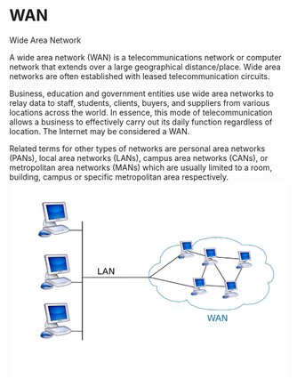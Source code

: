 # WAN


Wide Area Network

A wide area network (WAN) is a telecommunications network or computer
network that extends over a large geographical distance/place. Wide area
networks are often established with leased telecommunication circuits.

Business, education and government entities use wide area networks to
relay data to staff, students, clients, buyers, and suppliers from
various locations across the world. In essence, this mode of
telecommunication allows a business to effectively carry out its daily
function regardless of location. The Internet may be considered a WAN.

Related terms for other types of networks are personal area networks
(PANs), local area networks (LANs), campus area networks (CANs), or
metropolitan area networks (MANs) which are usually limited to a room,
building, campus or specific metropolitan area respectively.\
![](./images/15009199.png?width=480)


